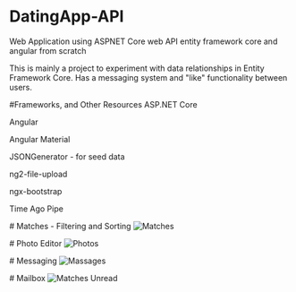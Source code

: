 ﻿# DatingApp-API
Web Application using ASPNET Core web API entity framework core and angular from scratch

This is mainly a project to experiment with data relationships in Entity Framework Core.
Has a messaging system and "like" functionality between users.

﻿#Frameworks, and Other Resources
ASP.NET Core

Angular 

Angular Material 

JSONGenerator - for seed data

ng2-file-upload

ngx-bootstrap

Time Ago Pipe

﻿# Matches - Filtering and Sorting
![Matches](https://user-images.githubusercontent.com/54178015/96889077-eb44d380-148e-11eb-9252-9d8b0a5b9221.png)

﻿# Photo Editor
![Photos](https://user-images.githubusercontent.com/54178015/96889463-48408980-148f-11eb-9457-f0be7e649b60.png)

﻿# Messaging
![Massages](https://user-images.githubusercontent.com/54178015/96889587-68704880-148f-11eb-9ce4-0af4de2239a9.png)

﻿# Mailbox
![Matches Unread](https://user-images.githubusercontent.com/54178015/96889648-7aea8200-148f-11eb-9380-6010cc7b54bd.png)
